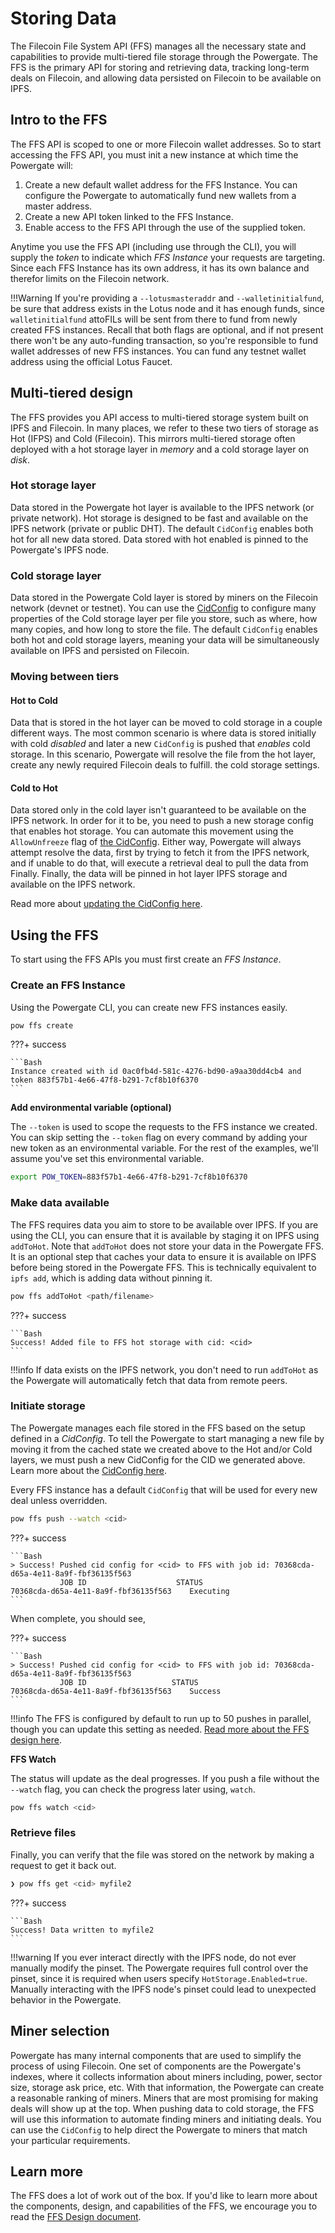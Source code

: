 # Storing Data

The Filecoin File System API (FFS) manages all the necessary state and capabilities to provide multi-tiered file storage through the Powergate. The FFS is the primary API for storing and retrieving data, tracking long-term deals on Filecoin, and allowing data persisted on Filecoin to be available on IPFS. 

## Intro to the FFS

The FFS API is scoped to one or more Filecoin wallet addresses. So to start accessing the FFS API, you must init a new instance at which time the Powergate will:

1. Create a new default wallet address for the FFS Instance. You can configure the Powergate to automatically fund new wallets from a master address.
2. Create a new API token linked to the FFS Instance.
3. Enable access to the FFS API through the use of the supplied token.

Anytime you use the FFS API (including use through the CLI), you will supply the _token_ to indicate which _FFS Instance_ your requests are targeting. Since each FFS Instance has its own address, it has its own balance and therefor limits on the Filecoin network.

!!!Warning
    If you're providing a `--lotusmasteraddr` and `--walletinitialfund`, be sure that address exists in the Lotus node and it has enough funds, since `walletinitialfund` attoFILs will be sent from there to fund from newly created FFS instances. Recall that both flags are optional, and if not present there won't be any auto-funding transaction, so you're responsible to fund wallet addresses of new FFS instances. You can fund any testnet wallet address using the official Lotus Faucet.

## Multi-tiered design

The FFS provides you API access to multi-tiered storage system built on IPFS and Filecoin. In many places, we refer to these two tiers of storage as Hot (IFPS) and Cold (Filecoin). This mirrors multi-tiered storage often deployed with a hot storage layer in _memory_ and a cold storage layer on _disk_.

### Hot storage layer

Data stored in the Powergate hot layer is available to the IPFS network (or private network). Hot storage is designed to be fast and available on the IPFS network (private or public DHT). The default `CidConfig` enables both hot for all new data stored. Data stored with hot enabled is pinned to the Powergate's IPFS node. 

### Cold storage layer

Data stored in the Powergate Cold layer is stored by miners on the Filecoin network (devnet or testnet). You can use the [CidConfig](cidconfig.md) to configure many properties of the Cold storage layer per file you store, such as where, how many copies, and how long to store the file. The default `CidConfig` enables both hot and cold storage layers, meaning your data will be simultaneously available on IPFS and persisted on Filecoin.

### Moving between tiers

#### Hot to Cold

Data that is stored in the hot layer can be moved to cold storage in a couple different ways. The most common scenario is where data is stored initially with cold *disabled* and later a new `CidConfig` is pushed that *enables* cold storage. In this scenario, Powergate will resolve the file from the hot layer, create any newly required Filecoin deals to fulfill. the cold storage settings.

#### Cold to Hot

Data stored only in the cold layer isn't guaranteed to be available on the IPFS network. In order for it to be, you need to push a new storage config that enables hot storage. You can automate this movement using the `AllowUnfreeze` flag of [the CidConfig](cidconfig.md). Either way, Powergate will always attempt resolve the data, first by trying to fetch it from the IPFS network, and if unable to do that, will execute a retrieval deal to pull the data from Finally. Finally, the data will be pinned in hot layer IPFS storage and available on the IPFS network.

Read more about [updating the CidConfig here](cidconfig.md).

## Using the FFS

To start using the FFS APIs you must first create an _FFS Instance_.

### Create an FFS Instance

Using the Powergate CLI, you can create new FFS instances easily.

```bash
pow ffs create
```

???+ success

    ```Bash
    Instance created with id 0ac0fb4d-581c-4276-bd90-a9aa30dd4cb4 and token 883f57b1-4e66-47f8-b291-7cf8b10f6370
    ```

**Add environmental variable (optional)**

The `--token` is used to scope the requests to the FFS instance we created. You can skip setting the `--token` flag on every command by adding your new token as an environmental variable. For the rest of the examples, we'll assume you've set this environmental variable.

```bash
export POW_TOKEN=883f57b1-4e66-47f8-b291-7cf8b10f6370
```

### Make data available

The FFS requires data you aim to store to be available over IPFS. If you are using the CLI, you can ensure that it is available by staging it on IPFS using `addToHot`. Note that `addToHot` does not store your data in the Powergate FFS. It is an optional step that caches your data to ensure it is available on IPFS before being stored in the Powergate FFS. This is technically equivalent to `ipfs add`, which is adding data without pinning it.

```bash
pow ffs addToHot <path/filename>
```

???+ success

    ```Bash
    Success! Added file to FFS hot storage with cid: <cid>
    ```

!!!info
    If data exists on the IPFS network, you don't need to run `addToHot` as the Powergate will automatically fetch that data from remote peers.

### Initiate storage

The Powergate manages each file stored in the FFS based on the setup defined in a _CidConfig_. To tell the Powergate to start managing a new file by moving it from the cached state we created above to the Hot and/or Cold layers, we must push a new CidConfig for the CID we generated above. Learn more about the [CidConfig here](cidconfig.md).

Every FFS instance has a default `CidConfig` that will be used for every new deal unless overridden.

```bash
pow ffs push --watch <cid>
```

???+ success

    ```Bash
    > Success! Pushed cid config for <cid> to FFS with job id: 70368cda-d65a-4e11-8a9f-fbf36135f563
               JOB ID                	 STATUS    
    70368cda-d65a-4e11-8a9f-fbf36135f563	Executing
    ```

When complete, you should see,

???+ success

    ```Bash
    > Success! Pushed cid config for <cid> to FFS with job id: 70368cda-d65a-4e11-8a9f-fbf36135f563
               JOB ID                   STATUS
    70368cda-d65a-4e11-8a9f-fbf36135f563    Success
    ```

!!!info
    The FFS is configured by default to run up to 50 pushes in parallel, though you can update this setting as needed. [Read more about the FFS design here](https://github.com/textileio/powergate/blob/master/ffs/Design.md).

**FFS Watch**

The status will update as the deal progresses. If you push a file without the `--watch` flag, you can check the progress later using, `watch`.

```bash
pow ffs watch <cid>
```

### Retrieve files

Finally, you can verify that the file was stored on the network by making a request to get it back out. 

```bash
❯ pow ffs get <cid> myfile2
```

???+ success

    ```Bash
    Success! Data written to myfile2
    ```

!!!warning
    If you ever interact directly with the IPFS node, do not ever manually modify the pinset. The Powergate requires full control over the pinset, since it is required when users specify `HotStorage.Enabled=true`. Manually interacting with the IPFS node's pinset could lead to unexpected behavior in the Powergate.

## Miner selection

Powergate has many internal components that are used to simplify the process of using Filecoin. One set of components are the Powergate's indexes, where it collects information about miners including, power, sector size, storage ask price, etc. With that information, the Powergate can create a reasonable ranking of miners. Miners that are most promising for making deals will show up at the top. When pushing data to cold storage, the FFS will use this information to automate finding miners and initiating deals. You can use the `CidConfig` to help direct the Powergate to miners that match your particular requirements.

## Learn more

The FFS does a lot of work out of the box. If you'd like to learn more about the components, design, and capabilities of the FFS, we encourage you to read the [FFS Design document](https://github.com/textileio/powergate/blob/master/ffs/Design.md).
